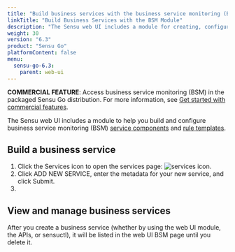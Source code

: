 ```yaml
---
title: "Build business services with the business service monitoring (BSM) module"
linkTitle: "Build Business Services with the BSM Module"
description: "The Sensu web UI includes a module for creating, configuring, editing, and deleting business service monitoring (BSM) service components and rule templates. Read this page to learn how to use the Sensu web UI BSM module."
weight: 30
version: "6.3"
product: "Sensu Go"
platformContent: false
menu:
  sensu-go-6.3:
    parent: web-ui
---
```


**COMMERCIAL FEATURE**: Access business service monitoring (BSM) in the packaged Sensu Go distribution.
For more information, see [Get started with commercial features][3].

The Sensu web UI includes a module to help you build and configure business service monitoring (BSM) [service components][1] and [rule templates][2].

## Build a business service

1. Click the Services icon to open the services page: ![services icon](/images/web-ui-services-icon.png).
2. Click ADD NEW SERVICE, enter the metadata for your new service, and click Submit.
3. 

## View and manage business services

After you create a business service (whether by using the web UI module, the APIs, or sensuctl), it will be listed in the web UI BSM page until you delete it.


[1]: ../../observability-pipeline/observe-schedule/service-components/
[2]: ../../observability-pipeline/observe-schedule/rule-templates/
[3]: ../../commercial/
